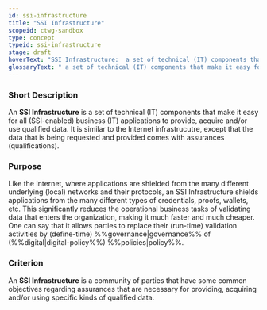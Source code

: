 ```yaml
---
id: ssi-infrastructure
title: "SSI Infrastructure"
scopeid: ctwg-sandbox
type: concept
typeid: ssi-infrastructure
stage: draft
hoverText: "SSI Infrastructure:  a set of technical (IT) components that make it easy for all (SSI-enabled) business (IT) applications to provide, acquire and/or use qualified data"
glossaryText: " a set of technical (IT) components that make it easy for all (SSI-enabled) business (IT) applications to provide, acquire and/or use qualified data"
---
```


### Short Description
An **SSI Infrastructure** is a set of technical (IT) components that make it easy for all (SSI-enabled) business (IT) applications to provide, acquire and/or use qualified data. It is similar to the Internet infrastrucutre, except that the data that is being requested and provided comes with assurances (qualifications).

### Purpose
Like the Internet, where applications are shielded from the many different underlying (local) networks and their protocols, an SSI Infrastructure shields applications from the many different types of credentials, proofs, wallets, etc. This significantly reduces the operational business tasks of validating data that enters the organization, making it much faster and much cheaper. One can say that it allows parties to replace their (run-time) validation activities by (define-time) %%governance|governance%% of (%%digital|digital-policy%%) %%policies|policy%%.

### Criterion
An **SSI Infrastructure** is a community of parties that have some common objectives regarding assurances that are necessary for providing, acquiring and/or using specific kinds of qualified data. 
